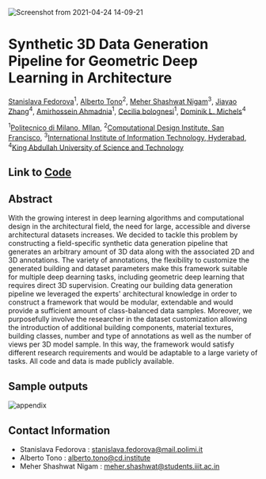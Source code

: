 ![Screenshot from 2021-04-24 14-09-21](https://user-images.githubusercontent.com/30972206/115953003-bdf0e500-a506-11eb-8e12-f8b3772bae22.png)

# Synthetic 3D Data Generation Pipeline for Geometric Deep Learning in Architecture

[Stanislava Fedorova](https://www.linkedin.com/in/stanislava-fedorova/)<sup>1</sup>,
[Alberto Tono](https://www.linkedin.com/in/albertotono3/)<sup>2</sup>,
[Meher Shashwat Nigam](https://www.linkedin.com/in/mehershashwatnigam/)<sup>3</sup>, 
[Jiayao Zhang](https://www.linkedin.com/in/jiayao-zhang-773045159/)<sup>4</sup>,
[Amirhossein Ahmadnia](https://www.linkedin.com/in/amirhossein-ahmadnia-4b4bb117b/)<sup>1</sup>,
[Cecilia bolognesi](https://www.linkedin.com/in/cecilia-bolognesi-99914283/)<sup>1</sup>,
[Dominik L. Michels](https://www.linkedin.com/in/dominik-l-michels/)<sup>4</sup>

<sup>1</sup>[Politecnico di Milano, MIlan](https://www.polimi.it/en/),
<sup>2</sup>[Computational Design Institute, San Francisco](https://sfcdi.org/),
<sup>3</sup>[International Institute of Information Technology, Hyderabad](https://www.iiit.ac.in/),
<sup>4</sup>[King Abdullah University of Science and Technology](https://www.kaust.edu.sa/en)

## Link to [Code](https://github.com/CDInstitute/Building-Dataset-Generator)

## Abstract
With the growing interest in deep learning algorithms and computational design in the architectural field, the need for large, accessible and diverse architectural datasets increases. We decided to tackle this problem by constructing a field-specific synthetic data generation pipeline that generates an arbitrary amount of 3D data along with the associated 2D and 3D annotations. The variety of annotations, the flexibility to customize the generated building and dataset parameters make this framework suitable for multiple deep dearning tasks, including geometric deep learning that requires direct 3D supervision. Creating our building data generation pipeline we leveraged the experts' architectural knowledge in order to construct a framework that would be modular, extendable and would provide a sufficient amount of class-balanced data samples. Moreover, we purposefully involve the researcher in the dataset customization allowing the introduction of additional building components, material textures, building classes, number and type of annotations as well as the number of views per 3D model sample. In this way, the framework would satisfy different research requirements and would be adaptable to a large variety of tasks. All code and data is made publicly available.

## Sample outputs
![appendix](https://user-images.githubusercontent.com/30972206/115953492-79b31400-a509-11eb-9aac-d4ab74546dc8.png)

## Contact Information
- Stanislava Fedorova : stanislava.fedorova@mail.polimi.it
- Alberto Tono : alberto.tono@cd.institute
- Meher Shashwat Nigam : meher.shashwat@students.iiit.ac.in
